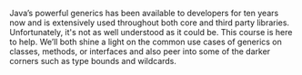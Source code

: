 Java’s powerful generics has been available to developers for ten years now and is extensively used throughout both core and third party libraries. Unfortunately, it's not as well understood as it could be. This course is here to help. We’ll both shine a light on the common use cases of generics on classes, methods, or interfaces and also peer into some of the darker corners such as type bounds and wildcards.

